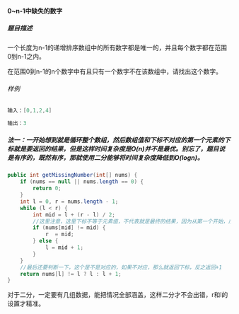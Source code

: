 #### 0~n-1中缺失的数字

##### 题目描述

一个长度为n-1的递增排序数组中的所有数字都是唯一的，并且每个数字都在范围0到n-1之内。

在范围0到n-1的n个数字中有且只有一个数字不在该数组中，请找出这个数字。

###### 样例

```java
输入：[0,1,2,4]

输出：3
```

<!--more-->

##### 法一：一开始想到就是循环整个数组，然后数组值和下标不对应的第一个元素的下标就是要返回的结果，但是这样时间复杂度是O(n)并不是最优。别忘了，题目说是有序的，既然有序，那就使用二分能够将时间复杂度降低到O(logn)。

```java
public int getMissingNumber(int[] nums) {
    if (nums == null || nums.length == 0) {
        return 0;
    }
    int l = 0, r = nums.length - 1;
    while (l < r) {
        int mid = l + (r - l) / 2;
        //这里注意，这里下标不等于元素值，不代表就是最终的结果，因为从第一个开始，后面的下标都不对应
        if (nums[mid] != mid) {
            r  = mid;
        } else {
            l = mid + 1;
        }
    }
    //最后还要判断一下，这个是不是对应的，如果不对应，那么就返回下标，反之返回+1
    return nums[l] != l ? l : l + 1;
}
```

对于二分，一定要有几组数据，能把情况全部涵盖，这样二分才不会出错，r和l的设置才精准。